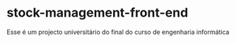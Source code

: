 # stock-management-front-end

Esse é um projecto universitário do final do curso de engenharia informática
